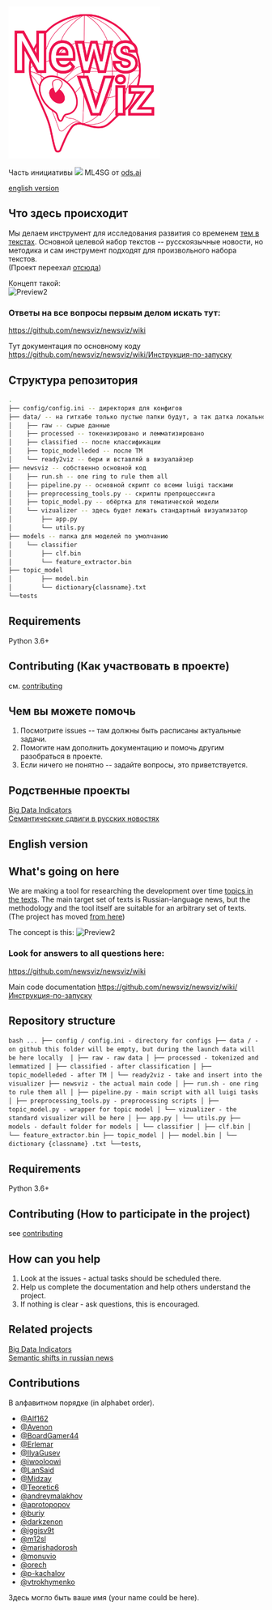<img src="https://raw.githubusercontent.com/iggisv9t/temp/master/news_viz_logo_eye.svg" alt="LOGO" width="300"/>  

Часть инициативы <img src="https://ods.ai/ods/logo/ml4sg.svg" width="30"> ML4SG от [ods.ai](https://ods.ai)

[english version](#english-version)

## Что здесь происходит
Мы делаем инструмент для исследования развития со временем [тем в текстах](www.machinelearning.ru/wiki/index.php?title=Тематическое_моделирование). Основной целевой набор текстов -- русскоязычные новости, но методика и сам инструмент подходят для произвольного набора текстов.  
(Проект переехал [отсюда](https://github.com/ods-ai-ml4sg/proj_news_viz))  
  
Концепт такой:  
![Preview2](https://camo.githubusercontent.com/3f306e50fd0b38266da057dde30d010b2d511fe9/68747470733a2f2f692e6962622e636f2f526763736633762f6e6577732d76697a2d636f6e636570742e706e67)

### Ответы на все вопросы первым делом искать тут:  
https://github.com/newsviz/newsviz/wiki

Тут документация по основному коду https://github.com/newsviz/newsviz/wiki/Инструкция-по-запуску

## Структура репозитория  

```bash
.
├── config/config.ini -- директория для конфигов
├── data/ -- на гитхабе только пустые папки будут, а так датка локально будет здесь во время запуска
│    ├── raw -- сырые данные
│    ├── processed -- токенизировано и лемматизировано
│    ├── classified -- после классификации
│    ├── topic_modelleded -- после ТМ
│    └── ready2viz -- бери и вставляй в визуалайзер
├── newsviz -- собственно основной код
│    ├── run.sh -- one ring to rule them all
│    ├── pipeline.py -- основной скрипт со всеми luigi тасками
│    ├── preprocessing_tools.py -- скрипты препроцессинга
│    ├── topic_model.py -- обёртка для тематической модели
│    └── vizualizer -- здесь будет лежать стандартный визуализатор
│        ├── app.py
│        └── utils.py
├── models -- папка для моделей по умолчанию
│    └── classifier
│        ├── clf.bin
│        └── feature_extractor.bin
├── topic_model
│        ├── model.bin
│        └── dictionary{classname}.txt
└──tests
```



## Requirements

Python 3.6+

## Contributing (Как участвовать в проекте)
см. [contributing](https://github.com/newsviz/newsviz/blob/master/CONTRIBUTING.md)

## Чем вы можете помочь
1. Посмотрите issues -- там должны быть расписаны актуальные задачи.
2. Помогите нам дополнить документацию и помочь другим разобраться в проекте.
3. Если ничего не понятно -- задайте вопросы, это приветствуется.

## Родственные проекты
[Big Data Indicators](http://bigdata-indicators.com/)  
[Семантические сдвиги в русских новостях](https://shiftry.rusvectores.org/ru/)

## English version

## What's going on here
We are making a tool for researching the development over time [topics in the texts](www.machinelearning.ru/wiki/index.php?title=Thematic_modeling). The main target set of texts is Russian-language news, but the methodology and the tool itself are suitable for an arbitrary set of texts.
(The project has moved [from here](https://github.com/ods-ai-ml4sg/proj_news_viz))
  
The concept is this:
![Preview2](https://camo.githubusercontent.com/3f306e50fd0b38266da057dde30d010b2d511fe9/68747470733a2f2f692e6962622e636f2f526763736633762f6e6577732d76697e)

### Look for answers to all questions here:  
https://github.com/newsviz/newsviz/wiki

Main code documentation https://github.com/newsviz/newsviz/wiki/Инструкция-по-запуску

## Repository structure

`` bash
...
├── config / config.ini - directory for configs
├── data / - on github this folder will be empty, but during the launch data will be here locally 
│ ├── raw - raw data
│ ├── processed - tokenized and lemmatized
│ ├── classified - after classification
│ ├── topic_modelleded - after TM
│ └── ready2viz - take and insert into the visualizer
├── newsviz - the actual main code
│ ├── run.sh - one ring to rule them all
│ ├── pipeline.py - main script with all luigi tasks
│ ├── preprocessing_tools.py - preprocessing scripts
│ ├── topic_model.py - wrapper for topic model
│ └── vizualizer - the standard visualizer will be here
│ ├── app.py
│ └── utils.py
├── models - default folder for models
│ └── classifier
│ ├── clf.bin
│ └── feature_extractor.bin
├── topic_model
│ ├── model.bin
│ └── dictionary {classname} .txt
└──tests
``,



## Requirements

Python 3.6+

## Contributing (How to participate in the project)
see [contributing](https://github.com/newsviz/newsviz/blob/master/CONTRIBUTING.md)

## How can you help
1. Look at the issues - actual tasks should be scheduled there.
2. Help us complete the documentation and help others understand the project.
3. If nothing is clear - ask questions, this is encouraged.

## Related projects
[Big Data Indicators](http://bigdata-indicators.com/)  
[Semantic shifts in russian news](https://shiftry.rusvectores.org/ru/)

## Contributions
В алфавитном порядке (in alphabet order).

 - [@Alf162](https://github.com/Alf162)
 - [@Avenon](https://github.com/Avenon)
 - [@BoardGamer44](https://github.com/BoardGamer44)
 - [@Erlemar](https://github.com/Erlemar)
 - [@IlyaGusev](https://github.com/IlyaGusev)
 - [@iwooloowi](https://github.com/iwooloowi)
 - [@LanSaid](https://github.com/LanSaid)
 - [@Midzay](https://github.com/Midzay)
 - [@Teoretic6](https://github.com/Teoretic6)
 - [@andreymalakhov](https://github.com/andreymalakhov)
 - [@aprotopopov](https://github.com/aprotopopov)
 - [@buriy](https://github.com/buriy)
 - [@darkzenon](https://github.com/darkzenon)
 - [@iggisv9t](https://github.com/iggisv9t)
 - [@m12sl](https://github.com/m12sl)
 - [@marishadorosh](https://github.com/marishadorosh)
 - [@monuvio](https://github.com/monuvio)
 - [@orech](https://github.com/orech)
 - [@p-kachalov](https://github.com/p-kachalov)
 - [@vtrokhymenko](https://github.com/vtrokhymenko)
 
Здесь могло быть ваше имя (your name could be here).
